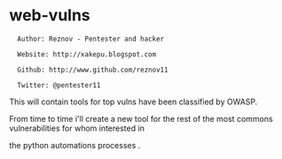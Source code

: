 web-vulns
=========

      Author: Reznov - Pentester and hacker
  
      Website: http://xakepu.blogspot.com
  
      Github: http://www.github.com/reznov11
  
      Twitter: @pentester11


This will contain tools for top vulns have been classified by OWASP.

From time to time i'll create a new tool for the rest of the most commons vulnerabilities for whom interested in 

the python automations processes .
